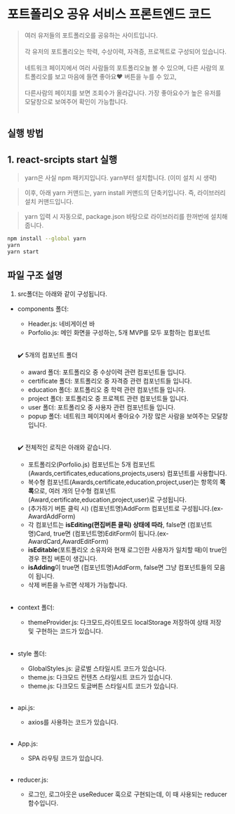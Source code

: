 # 포트폴리오 공유 서비스 프론트엔드 코드

> 여러 유저들의 포트폴리오를 공유하는 사이트입니다.<br><br>
> 각 유저의 포트폴리오는 학력, 수상이력, 자격증, 프로젝트로 구성되어 있습니다.<br><br>
> 네트워크 페이지에서 여러 사람들의 포트폴리오늘 볼 수 있으며, 다른 사람의 포트폴리오를 보고 마음에 들면 좋아요❤️ 버튼을 누를 수 있고,<br><br>
  다른사람의 페이지를 보면 조회수가 올라갑니다. 가장 좋아요수가 높은 유저를 모달창으로 보여주어 확인이 가능합니다.<br><br>

## 실행 방법

## 1. react-srcipts start 실행

> yarn은 사실 npm 패키지입니다. yarn부터 설치합니다. (이미 설치 시 생략)

> 이후, 아래 yarn 커맨드는, yarn install 커맨드의 단축키입니다. 즉, 라이브러리 설치 커맨드입니다.

> yarn 입력 시 자동으로, package.json 바탕으로 라이브러리를 한꺼번에 설치해 줍니다.

```bash
npm install --global yarn
yarn
yarn start
```

## 파일 구조 설명

1. src폴더는 아래와 같이 구성됩니다.

- components 폴더:

  - Header.js: 네비게이션 바
  - Porfolio.js: 메인 화면을 구성하는, 5개 MVP를 모두 포함하는 컴포넌트<br><br>


   ✔️ 5개의 컴포넌트 폴더

  - award 폴더: 포트폴리오 중 수상이력 관련 컴포넌트들 입니다.
  - certificate 폴더: 포트폴리오 중 자격증 관련 컴포넌트들 입니다.
  - education 폴더: 포트폴리오 중 학력 관련 컴포넌트들 입니다.
  - project 폴더: 포트폴리오 중 프로젝트 관련 컴포넌트들 입니다.
  - user 폴더: 포트폴리오 중 사용자 관련 컴포넌트들 입니다.
  - popup 폴더: 네트워크 페이지에서 좋아요수 가장 많은 사람을 보여주는 모달창 입니다.<br><br>

  ✔️ 전체적인 로직은 아래와 같습니다.

  - 포트폴리오(Porfolio.js) 컴포넌트는 5개 컴포넌트 (Awards,certificates,educations,projects,users) 컴포넌트를 사용합니다.<br>
  - 복수형 컴포넌트(Awards,certificate,education,project,user)는 항목의 **목록**으로, 여러 개의 단수형 컴포넌트(Award,certificate,education,project,user)로 구성됩니다.<br>
  - (추가하기 버튼 클릭 시) (컴포넌트명)AddForm 컴포넌트로 구성됩니다.(ex-AwardAddForm)<br>
  - 각 컴포넌트는 **isEditing(편집버튼 클릭) 상태에 따라**, false면 (컴포넌트명)Card, true면 (컴포넌트명)EditForm이 됩니다.(ex-AwardCard,AwardEditForm)<br>
  - **isEditable**(포트폴리오 소유자와 현재 로그인한 사용자가 일치할 때)이 true인 경우 편집 버튼이 생깁니다.<br>
  - **isAdding**이 true면 (컴포넌트명)AddForm, false면 그냥 컴포넌트들의 모음이 됩니다.<br>
  - 삭제 버튼을 누르면 삭제가 가능합니다.<br><br>

- context 폴더:

  - themeProvider.js: 다크모드,라이트모드 localStorage 저장하여 상태 저장 및 구현하는 코드가 있습니다.<br><br>

 - style 폴더:
  
   - GlobalStyles.js: 글로벌 스타일시트 코드가 있습니다.
   - theme.js: 다크모드 컨텐츠 스타일시트 코드가 있습니다.
   - theme.js: 다크모드 토글버튼 스타일시트 코드가 있습니다.<br><br>

- api.js:

  - axios를 사용하는 코드가 있습니다.<br><br>

- App.js:
  - SPA 라우팅 코드가 있습니다.<br><br>
 
- reducer.js:
  - 로그인, 로그아웃은 useReducer 훅으로 구현되는데, 이 때 사용되는 reducer 함수입니다.


